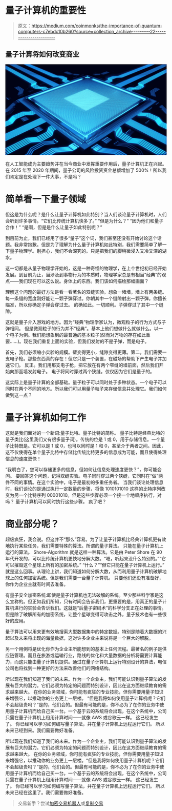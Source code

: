 # 量子计算机的重要性

> 原文：<https://medium.com/coinmonks/the-importance-of-quantum-computers-c7ebdc10b260?source=collection_archive---------22----------------------->

## 量子计算将如何改变商业

![](img/6bc1c63bb0efa340012359c239b5821f.png)

在人工智能成为主要趋势并在当今商业中发挥重要作用后，量子计算机正在兴起。在 2015 年至 2020 年期间，量子公司的风险投资资金总额增加了 500%！所以我们肯定是在处理下一件大事，不是吗？

# 简单看一下量子领域

但这是为什么呢？是什么让量子计算机如此特别？当人们谈论量子计算机时，人们会听到许多事情。“它们比传统计算机快多了。”
“但是为什么？”
“因为他们和量子合作！”
“是啊，但是是什么让量子如此特别呢？”

到目前为止，我们已经用了很多“量子”这个词，我们甚至还没有开始讨论这个话题。我非常抱歉。但是为了理解为什么量子计算机如此特别，我们需要简单了解一下量子物理学。别担心，我们不会深究的。只是把我们的脚稍微浸入又冷又深的湖水。

这一切都是从量子物理学开始的，这是一种奇怪的物理学，在上个世纪初已经开始发展。到目前为止，当涉及到事物行为的本质时，物理学家总是有相当“经典”的观点——我们现在可以这么说。身体上的东西。我们该如何描绘那幅画面？

理解这个问题的最好方法是看一看著名的双缝实验。想象一堵墙，墙上有两条缝。每一条缝的宽度刚好能让一颗子弹穿过。你朝其中一个缝隙射出一颗子弹。你擅长瞄准，所以你确定子弹会穿过去。
的确如此。一切顺利。子弹穿过了其中一个缝隙。

这就是量子介入游戏的地方。因为“经典”物理学家认为，微观粒子的行为方式与子弹相同。
但是微观粒子的行为并不“经典”。基本上他们想做什么就做什么。以一个电子为例。我们能想象到的最普通的基本粒子(然而对万物的存在如此重要……)。现在我们重复上面的实验，但我们发射的不是子弹，而是电子。

首先，我们必须缩小实验的规模。壁变得更小，缝隙变得更薄。第二，我们需要一支电子枪。那些东西真的存在！但它只是一个装置，在磁场的帮助下产生电子并加速它们。
反正。我们用那支电子枪，把它放在有两个窄缝的墙前面，然后我们开始向那面墙发射电子。
电子将同时穿过两个狭缝。仅仅因为它们是量子的。

这实际上是量子计算的全部基础。量子粒子可以同时处于多种状态。一个电子可以同时在两个不同的地方。所以我们可以用量子粒子来存储信息并处理它。我们如何做到这一点？

# 量子计算机如何工作

这就是我们面对的一个新词:量子比特。量子比特的简称。
量子比特是经典比特的量子类比(这里我们又有很多量子词)。传统的位是 1 或 0，用于存储信息。一个量子比特既是。它可以是 1 或 0，也可以同时是 1 和 0，甚至介于两者之间。因此，这不仅使得在单个量子比特中存储比传统比特更多的信息成为可能，而且使得处理信息的速度更快！

“我明白了，您可以存储更多的信息，但如何让信息处理速度更快？”，你可能会问。
要回答这个问题，记得双缝实验。电子同时穿过两个狭缝，它同时在“做”两件不同的事情。在这个实验中，电子是最初的多重任务者。
当我们谈论处理信息时，我们谈论的是通过执行一定数量的步骤，将像 1010101010 这样的比特序列改变为另一个比特序列 00001010。但是这些步骤必须一个接一个地顺序执行，对吗？
量子计算机可以同时执行这些步骤。
疯了吧？

# 商业部分呢？

超级疯狂，我会说。但这并不“那么”容易。为了让量子计算机比经典计算机更有效地执行某些任务，我们需要特殊的算法。所谓的量子算法。
只能在量子计算机上运行的算法。
Shore-Algorithm 就是这样一种算法。它是由 Peter Shore 在 90 年代开发的，可以比传统计算机更快地分解大数。“嗯，听起来没什么特别的。”“它可以摧毁这个星球上所有的加密系统。”
“什么？”“但它只能在量子计算机上运行。”
就是这么回事。从理论上讲，我们知道如何分解大数，从而利用量子计算机破解地球上的任何加密系统。但是我们需要一台量子计算机。
只要他们还没有准备好，你作为企业主就有时间去准备。

有量子安全加密系统:即使是量子计算机也无法破解的系统。至少那些科学家是这么宣称的。但正如我们所知，只有时间会告诉我们，更重要的是，用真正的量子计算机进行的实验会告诉我们。这就是“后量子密码术”的科学分支正在处理的事情。但是除了破解所有的加密系统，让整个星球变得可攻击之外，量子技术也有一些很好的应用。

量子算法可以用来更有效地搜索大型数据集中的特定数据。特别是随着大数据的兴起以及未来将出现的海量数据，这对许多企业主来说将是一个巨大的解脱。

另一个用例将是优化你作为企业主所能想到的基本上任何流程。最著名的例子是供应链管理。而且在旅游或运输行业，路线的优化和大量数据的分析将需要计算能力，而这只能由量子计算机提供。通过在量子计算机上运行特别设计的算法，电信公司也将找到一种更好的方法来改善他们的网络结构。

所以现在我们知道了我们的未来。作为一个企业主，我们可能认识到量子算法的发展有巨大的潜力。它们必须为特定的问题而特别设计，因此在这方面继续教育的需求越来越大。
在你的业务领域，你可能有疯狂的专业技能，但你需要用量子知识来增强它，以推动你的业务更上一层楼。
“但是我将如何使用量子计算机呢？它们不会超级贵吗？”是的，他们会的。但最有可能的是，你不必为了在你的业务中使用量子计算机而给自己买一台。一个基于云的系统将会出现，在这个系统中，公司只需在量子计算机上租用计算时间——就像 AWS 或谷歌云一样。
这已经发生了。
你已经可以学习如何编写量子算法，并在量子计算机上远程运行它们。
所以未来已经到来。我们需要做好准备。

所以现在我们知道了我们的未来。作为一个企业主，我们可能认识到量子算法的发展有巨大的潜力。它们必须为特定的问题而特别设计，因此在这方面继续教育的需求越来越大。
在你的业务领域，你可能有疯狂的专业技能，但你需要用量子知识来增强它，以推动你的业务更上一层楼。“但是我将如何使用量子计算机呢？它们不会超级贵吗？”是的，他们会的。但最有可能的是，你不必为了在你的业务中使用量子计算机而给自己买一台。一个基于云的系统将会出现，在这个系统中，公司只需在量子计算机上租用计算时间——就像 AWS 或谷歌云一样。
这已经发生了。
你已经可以学习如何编写量子算法，并在量子计算机上远程运行它们。
所以未来已经在这里了。我们需要做好准备。

> 交易新手？尝试[加密交易机器人](/coinmonks/crypto-trading-bot-c2ffce8acb2a)或[复制交易](/coinmonks/top-10-crypto-copy-trading-platforms-for-beginners-d0c37c7d698c)